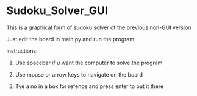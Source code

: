 # Sudoku_Solver_GUI
This is a graphical form of sudoku solver of the previous non-GUI version

Just edit the board in main.py and run the program

Instructions:

1. Use spacebar if u want the computer to solve the program

2. Use mouse or arrow keys to navigate on the board

3. Tye a no in a box for refence and press enter to put it there
